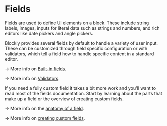 <!--
 * @Date: 2021-04-07 14:21:00
 * @LastEditors: tortorse
 * @LastEditTime: 2021-10-20 17:04:47
 * @FilePath: \blockly-document-chinese\docs\guides\create-custom-blocks\fields\overview.md
-->
# Fields 

Fields are used to define UI elements on a block. These include string labels, images, inputs for literal data such as strings and numbers, and rich editors like date pickers and angle pickers.

Blockly provides several fields by default to handle a variety of user input. These can be customized through field specific configuration or with validators, which tell a field how to handle specific content in a standard editor.

→ More info on [Built-in fields](/guides/create-custom-blocks/fields/built-in-fields/overview).

→ More info on [Validators](/guides/create-custom-blocks/fields/validators).

If you need a fully custom field it takes a bit more work and you'll want to read most of the fields documentation. Start by learning about the parts that make up a field or the overview of creating custom fields.

→ More info on the [anatomy of a field](/guides/create-custom-blocks/fields/anatomy-of-a-field).

→ More info on [creating custom fields](/guides/create-custom-blocks/fields/customizing-fields/overview).